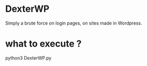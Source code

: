 # DexterWP
Simply a brute force on login pages, on sites made in Wordpress.

# what to execute ?
python3 DexterWP.py
